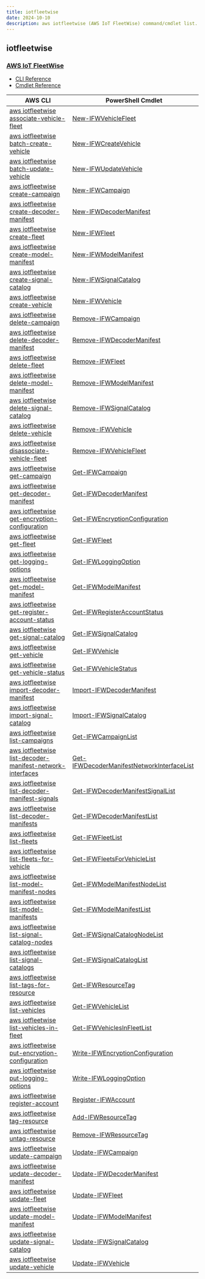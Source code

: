 ```yaml
---
title: iotfleetwise
date: 2024-10-10
description: aws iotfleetwise (AWS IoT FleetWise) command/cmdlet list.
---
```


## iotfleetwise

### [AWS IoT FleetWise](https://aws.amazon.com/iot-fleetwise/)

* [CLI Reference](https://awscli.amazonaws.com/v2/documentation/api/latest/reference/iotfleetwise/index.html)
* [Cmdlet Reference](https://docs.aws.amazon.com/powershell/latest/reference/items/IoTFleetWise_cmdlets.html)

|AWS CLI|PowerShell Cmdlet|
|----|----|
|[aws iotfleetwise associate-vehicle-fleet](https://awscli.amazonaws.com/v2/documentation/api/latest/reference/iotfleetwise/associate-vehicle-fleet.html)|[New-IFWVehicleFleet](https://docs.aws.amazon.com/powershell/latest/reference/items/New-IFWVehicleFleet.html)|
|[aws iotfleetwise batch-create-vehicle](https://awscli.amazonaws.com/v2/documentation/api/latest/reference/iotfleetwise/batch-create-vehicle.html)|[New-IFWCreateVehicle](https://docs.aws.amazon.com/powershell/latest/reference/items/New-IFWCreateVehicle.html)|
|[aws iotfleetwise batch-update-vehicle](https://awscli.amazonaws.com/v2/documentation/api/latest/reference/iotfleetwise/batch-update-vehicle.html)|[New-IFWUpdateVehicle](https://docs.aws.amazon.com/powershell/latest/reference/items/New-IFWUpdateVehicle.html)|
|[aws iotfleetwise create-campaign](https://awscli.amazonaws.com/v2/documentation/api/latest/reference/iotfleetwise/create-campaign.html)|[New-IFWCampaign](https://docs.aws.amazon.com/powershell/latest/reference/items/New-IFWCampaign.html)|
|[aws iotfleetwise create-decoder-manifest](https://awscli.amazonaws.com/v2/documentation/api/latest/reference/iotfleetwise/create-decoder-manifest.html)|[New-IFWDecoderManifest](https://docs.aws.amazon.com/powershell/latest/reference/items/New-IFWDecoderManifest.html)|
|[aws iotfleetwise create-fleet](https://awscli.amazonaws.com/v2/documentation/api/latest/reference/iotfleetwise/create-fleet.html)|[New-IFWFleet](https://docs.aws.amazon.com/powershell/latest/reference/items/New-IFWFleet.html)|
|[aws iotfleetwise create-model-manifest](https://awscli.amazonaws.com/v2/documentation/api/latest/reference/iotfleetwise/create-model-manifest.html)|[New-IFWModelManifest](https://docs.aws.amazon.com/powershell/latest/reference/items/New-IFWModelManifest.html)|
|[aws iotfleetwise create-signal-catalog](https://awscli.amazonaws.com/v2/documentation/api/latest/reference/iotfleetwise/create-signal-catalog.html)|[New-IFWSignalCatalog](https://docs.aws.amazon.com/powershell/latest/reference/items/New-IFWSignalCatalog.html)|
|[aws iotfleetwise create-vehicle](https://awscli.amazonaws.com/v2/documentation/api/latest/reference/iotfleetwise/create-vehicle.html)|[New-IFWVehicle](https://docs.aws.amazon.com/powershell/latest/reference/items/New-IFWVehicle.html)|
|[aws iotfleetwise delete-campaign](https://awscli.amazonaws.com/v2/documentation/api/latest/reference/iotfleetwise/delete-campaign.html)|[Remove-IFWCampaign](https://docs.aws.amazon.com/powershell/latest/reference/items/Remove-IFWCampaign.html)|
|[aws iotfleetwise delete-decoder-manifest](https://awscli.amazonaws.com/v2/documentation/api/latest/reference/iotfleetwise/delete-decoder-manifest.html)|[Remove-IFWDecoderManifest](https://docs.aws.amazon.com/powershell/latest/reference/items/Remove-IFWDecoderManifest.html)|
|[aws iotfleetwise delete-fleet](https://awscli.amazonaws.com/v2/documentation/api/latest/reference/iotfleetwise/delete-fleet.html)|[Remove-IFWFleet](https://docs.aws.amazon.com/powershell/latest/reference/items/Remove-IFWFleet.html)|
|[aws iotfleetwise delete-model-manifest](https://awscli.amazonaws.com/v2/documentation/api/latest/reference/iotfleetwise/delete-model-manifest.html)|[Remove-IFWModelManifest](https://docs.aws.amazon.com/powershell/latest/reference/items/Remove-IFWModelManifest.html)|
|[aws iotfleetwise delete-signal-catalog](https://awscli.amazonaws.com/v2/documentation/api/latest/reference/iotfleetwise/delete-signal-catalog.html)|[Remove-IFWSignalCatalog](https://docs.aws.amazon.com/powershell/latest/reference/items/Remove-IFWSignalCatalog.html)|
|[aws iotfleetwise delete-vehicle](https://awscli.amazonaws.com/v2/documentation/api/latest/reference/iotfleetwise/delete-vehicle.html)|[Remove-IFWVehicle](https://docs.aws.amazon.com/powershell/latest/reference/items/Remove-IFWVehicle.html)|
|[aws iotfleetwise disassociate-vehicle-fleet](https://awscli.amazonaws.com/v2/documentation/api/latest/reference/iotfleetwise/disassociate-vehicle-fleet.html)|[Remove-IFWVehicleFleet](https://docs.aws.amazon.com/powershell/latest/reference/items/Remove-IFWVehicleFleet.html)|
|[aws iotfleetwise get-campaign](https://awscli.amazonaws.com/v2/documentation/api/latest/reference/iotfleetwise/get-campaign.html)|[Get-IFWCampaign](https://docs.aws.amazon.com/powershell/latest/reference/items/Get-IFWCampaign.html)|
|[aws iotfleetwise get-decoder-manifest](https://awscli.amazonaws.com/v2/documentation/api/latest/reference/iotfleetwise/get-decoder-manifest.html)|[Get-IFWDecoderManifest](https://docs.aws.amazon.com/powershell/latest/reference/items/Get-IFWDecoderManifest.html)|
|[aws iotfleetwise get-encryption-configuration](https://awscli.amazonaws.com/v2/documentation/api/latest/reference/iotfleetwise/get-encryption-configuration.html)|[Get-IFWEncryptionConfiguration](https://docs.aws.amazon.com/powershell/latest/reference/items/Get-IFWEncryptionConfiguration.html)|
|[aws iotfleetwise get-fleet](https://awscli.amazonaws.com/v2/documentation/api/latest/reference/iotfleetwise/get-fleet.html)|[Get-IFWFleet](https://docs.aws.amazon.com/powershell/latest/reference/items/Get-IFWFleet.html)|
|[aws iotfleetwise get-logging-options](https://awscli.amazonaws.com/v2/documentation/api/latest/reference/iotfleetwise/get-logging-options.html)|[Get-IFWLoggingOption](https://docs.aws.amazon.com/powershell/latest/reference/items/Get-IFWLoggingOption.html)|
|[aws iotfleetwise get-model-manifest](https://awscli.amazonaws.com/v2/documentation/api/latest/reference/iotfleetwise/get-model-manifest.html)|[Get-IFWModelManifest](https://docs.aws.amazon.com/powershell/latest/reference/items/Get-IFWModelManifest.html)|
|[aws iotfleetwise get-register-account-status](https://awscli.amazonaws.com/v2/documentation/api/latest/reference/iotfleetwise/get-register-account-status.html)|[Get-IFWRegisterAccountStatus](https://docs.aws.amazon.com/powershell/latest/reference/items/Get-IFWRegisterAccountStatus.html)|
|[aws iotfleetwise get-signal-catalog](https://awscli.amazonaws.com/v2/documentation/api/latest/reference/iotfleetwise/get-signal-catalog.html)|[Get-IFWSignalCatalog](https://docs.aws.amazon.com/powershell/latest/reference/items/Get-IFWSignalCatalog.html)|
|[aws iotfleetwise get-vehicle](https://awscli.amazonaws.com/v2/documentation/api/latest/reference/iotfleetwise/get-vehicle.html)|[Get-IFWVehicle](https://docs.aws.amazon.com/powershell/latest/reference/items/Get-IFWVehicle.html)|
|[aws iotfleetwise get-vehicle-status](https://awscli.amazonaws.com/v2/documentation/api/latest/reference/iotfleetwise/get-vehicle-status.html)|[Get-IFWVehicleStatus](https://docs.aws.amazon.com/powershell/latest/reference/items/Get-IFWVehicleStatus.html)|
|[aws iotfleetwise import-decoder-manifest](https://awscli.amazonaws.com/v2/documentation/api/latest/reference/iotfleetwise/import-decoder-manifest.html)|[Import-IFWDecoderManifest](https://docs.aws.amazon.com/powershell/latest/reference/items/Import-IFWDecoderManifest.html)|
|[aws iotfleetwise import-signal-catalog](https://awscli.amazonaws.com/v2/documentation/api/latest/reference/iotfleetwise/import-signal-catalog.html)|[Import-IFWSignalCatalog](https://docs.aws.amazon.com/powershell/latest/reference/items/Import-IFWSignalCatalog.html)|
|[aws iotfleetwise list-campaigns](https://awscli.amazonaws.com/v2/documentation/api/latest/reference/iotfleetwise/list-campaigns.html)|[Get-IFWCampaignList](https://docs.aws.amazon.com/powershell/latest/reference/items/Get-IFWCampaignList.html)|
|[aws iotfleetwise list-decoder-manifest-network-interfaces](https://awscli.amazonaws.com/v2/documentation/api/latest/reference/iotfleetwise/list-decoder-manifest-network-interfaces.html)|[Get-IFWDecoderManifestNetworkInterfaceList](https://docs.aws.amazon.com/powershell/latest/reference/items/Get-IFWDecoderManifestNetworkInterfaceList.html)|
|[aws iotfleetwise list-decoder-manifest-signals](https://awscli.amazonaws.com/v2/documentation/api/latest/reference/iotfleetwise/list-decoder-manifest-signals.html)|[Get-IFWDecoderManifestSignalList](https://docs.aws.amazon.com/powershell/latest/reference/items/Get-IFWDecoderManifestSignalList.html)|
|[aws iotfleetwise list-decoder-manifests](https://awscli.amazonaws.com/v2/documentation/api/latest/reference/iotfleetwise/list-decoder-manifests.html)|[Get-IFWDecoderManifestList](https://docs.aws.amazon.com/powershell/latest/reference/items/Get-IFWDecoderManifestList.html)|
|[aws iotfleetwise list-fleets](https://awscli.amazonaws.com/v2/documentation/api/latest/reference/iotfleetwise/list-fleets.html)|[Get-IFWFleetList](https://docs.aws.amazon.com/powershell/latest/reference/items/Get-IFWFleetList.html)|
|[aws iotfleetwise list-fleets-for-vehicle](https://awscli.amazonaws.com/v2/documentation/api/latest/reference/iotfleetwise/list-fleets-for-vehicle.html)|[Get-IFWFleetsForVehicleList](https://docs.aws.amazon.com/powershell/latest/reference/items/Get-IFWFleetsForVehicleList.html)|
|[aws iotfleetwise list-model-manifest-nodes](https://awscli.amazonaws.com/v2/documentation/api/latest/reference/iotfleetwise/list-model-manifest-nodes.html)|[Get-IFWModelManifestNodeList](https://docs.aws.amazon.com/powershell/latest/reference/items/Get-IFWModelManifestNodeList.html)|
|[aws iotfleetwise list-model-manifests](https://awscli.amazonaws.com/v2/documentation/api/latest/reference/iotfleetwise/list-model-manifests.html)|[Get-IFWModelManifestList](https://docs.aws.amazon.com/powershell/latest/reference/items/Get-IFWModelManifestList.html)|
|[aws iotfleetwise list-signal-catalog-nodes](https://awscli.amazonaws.com/v2/documentation/api/latest/reference/iotfleetwise/list-signal-catalog-nodes.html)|[Get-IFWSignalCatalogNodeList](https://docs.aws.amazon.com/powershell/latest/reference/items/Get-IFWSignalCatalogNodeList.html)|
|[aws iotfleetwise list-signal-catalogs](https://awscli.amazonaws.com/v2/documentation/api/latest/reference/iotfleetwise/list-signal-catalogs.html)|[Get-IFWSignalCatalogList](https://docs.aws.amazon.com/powershell/latest/reference/items/Get-IFWSignalCatalogList.html)|
|[aws iotfleetwise list-tags-for-resource](https://awscli.amazonaws.com/v2/documentation/api/latest/reference/iotfleetwise/list-tags-for-resource.html)|[Get-IFWResourceTag](https://docs.aws.amazon.com/powershell/latest/reference/items/Get-IFWResourceTag.html)|
|[aws iotfleetwise list-vehicles](https://awscli.amazonaws.com/v2/documentation/api/latest/reference/iotfleetwise/list-vehicles.html)|[Get-IFWVehicleList](https://docs.aws.amazon.com/powershell/latest/reference/items/Get-IFWVehicleList.html)|
|[aws iotfleetwise list-vehicles-in-fleet](https://awscli.amazonaws.com/v2/documentation/api/latest/reference/iotfleetwise/list-vehicles-in-fleet.html)|[Get-IFWVehiclesInFleetList](https://docs.aws.amazon.com/powershell/latest/reference/items/Get-IFWVehiclesInFleetList.html)|
|[aws iotfleetwise put-encryption-configuration](https://awscli.amazonaws.com/v2/documentation/api/latest/reference/iotfleetwise/put-encryption-configuration.html)|[Write-IFWEncryptionConfiguration](https://docs.aws.amazon.com/powershell/latest/reference/items/Write-IFWEncryptionConfiguration.html)|
|[aws iotfleetwise put-logging-options](https://awscli.amazonaws.com/v2/documentation/api/latest/reference/iotfleetwise/put-logging-options.html)|[Write-IFWLoggingOption](https://docs.aws.amazon.com/powershell/latest/reference/items/Write-IFWLoggingOption.html)|
|[aws iotfleetwise register-account](https://awscli.amazonaws.com/v2/documentation/api/latest/reference/iotfleetwise/register-account.html)|[Register-IFWAccount](https://docs.aws.amazon.com/powershell/latest/reference/items/Register-IFWAccount.html)|
|[aws iotfleetwise tag-resource](https://awscli.amazonaws.com/v2/documentation/api/latest/reference/iotfleetwise/tag-resource.html)|[Add-IFWResourceTag](https://docs.aws.amazon.com/powershell/latest/reference/items/Add-IFWResourceTag.html)|
|[aws iotfleetwise untag-resource](https://awscli.amazonaws.com/v2/documentation/api/latest/reference/iotfleetwise/untag-resource.html)|[Remove-IFWResourceTag](https://docs.aws.amazon.com/powershell/latest/reference/items/Remove-IFWResourceTag.html)|
|[aws iotfleetwise update-campaign](https://awscli.amazonaws.com/v2/documentation/api/latest/reference/iotfleetwise/update-campaign.html)|[Update-IFWCampaign](https://docs.aws.amazon.com/powershell/latest/reference/items/Update-IFWCampaign.html)|
|[aws iotfleetwise update-decoder-manifest](https://awscli.amazonaws.com/v2/documentation/api/latest/reference/iotfleetwise/update-decoder-manifest.html)|[Update-IFWDecoderManifest](https://docs.aws.amazon.com/powershell/latest/reference/items/Update-IFWDecoderManifest.html)|
|[aws iotfleetwise update-fleet](https://awscli.amazonaws.com/v2/documentation/api/latest/reference/iotfleetwise/update-fleet.html)|[Update-IFWFleet](https://docs.aws.amazon.com/powershell/latest/reference/items/Update-IFWFleet.html)|
|[aws iotfleetwise update-model-manifest](https://awscli.amazonaws.com/v2/documentation/api/latest/reference/iotfleetwise/update-model-manifest.html)|[Update-IFWModelManifest](https://docs.aws.amazon.com/powershell/latest/reference/items/Update-IFWModelManifest.html)|
|[aws iotfleetwise update-signal-catalog](https://awscli.amazonaws.com/v2/documentation/api/latest/reference/iotfleetwise/update-signal-catalog.html)|[Update-IFWSignalCatalog](https://docs.aws.amazon.com/powershell/latest/reference/items/Update-IFWSignalCatalog.html)|
|[aws iotfleetwise update-vehicle](https://awscli.amazonaws.com/v2/documentation/api/latest/reference/iotfleetwise/update-vehicle.html)|[Update-IFWVehicle](https://docs.aws.amazon.com/powershell/latest/reference/items/Update-IFWVehicle.html)|

